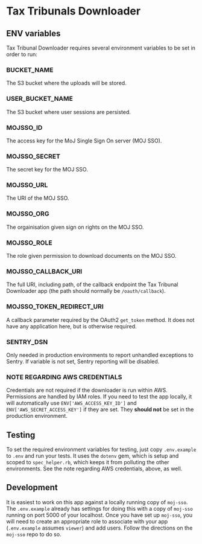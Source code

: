 # Tax Tribunals Downloader

## ENV variables

Tax Tribunal Downloader requires several environment variables to be set
in order to run:

### BUCKET_NAME

The S3 bucket where the uploads will be stored.

### USER_BUCKET_NAME

The S3 bucket where user sessions are persisted.

### MOJSSO_ID

The access key for the MoJ Single Sign On server (MOJ SSO).

### MOJSSO_SECRET

The secret key for the MOJ SSO.

### MOJSSO_URL

The URI of the MOJ SSO.

### MOJSSO_ORG

The orgainisation given sign on rights on the MOJ SSO.

### MOJSSO_ROLE

The role given permission to download documents on the MOJ SSO.

### MOJSSO_CALLBACK_URI

The full URI, including path, of the callback endpoint the Tax Tribunal
Downloader app (the path should normally be `/oauth/callback`).

### MOJSSO_TOKEN_REDIRECT_URI

A callback parameter required by the OAuth2 `get_token` method.  It does
not have any application here, but is otherwise required.

### SENTRY_DSN

Only needed in production environments to report unhandled exceptions to Sentry. 
If variable is not set, Sentry reporting will be disabled.

### NOTE REGARDING AWS CREDENTIALS

Credentials are not required if the downloader is run within AWS.
Permissions are handled by IAM roles.  If you need to test the app
locally, it will automatically use `ENV['AWS_ACCESS_KEY_ID']` and
`ENV['AWS_SECRET_ACCESS_KEY']` if they are set.  They **should not** be
set in the production environment.

## Testing

To set the required environment variables for testing, just copy
`.env.example` to `.env` and run your tests.  It uses the `dotenv` gem,
which is setup and scoped to `spec_helper.rb`, which keeps it from
polluting the other environments.  See the note regarding AWS
credentials, above, as well.

## Development

It is easiest to work on this app against a locally running copy of
`moj-sso`.  The `.env.example` already has settings for doing this with
a copy of `moj-sso` running on port 5000 of your localhost.  Once you
have set up `moj-sso`, you will need to create an appropriate role to
associate with your app (`.env.example` assumes `viewer`) and add users.
Follow the directions on the `moj-sso` repo to do so.
